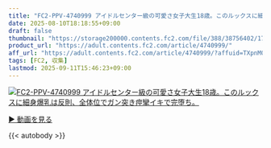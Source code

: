 ```yaml
---
title: "FC2-PPV-4740999 アイドルセンター級の可愛さ女子大生18歳。このルックスに細身爆乳は反則、全体位でガン突き痙攣イキで完堕ち。"
date: 2025-08-10T18:18:55+09:00
draft: false
thumbnail: "https://storage200000.contents.fc2.com/file/388/38756402/1754815453.58.png"
product_url: "https://adult.contents.fc2.com/article/4740999/"
aff_url: "https://adult.contents.fc2.com/article/4740999/?affuid=TXpnM01qYzFNalk9"
tags: [FC2, 収集]
lastmod: 2025-09-11T15:46:23+09:00
---
```

[![FC2-PPV-4740999 アイドルセンター級の可愛さ女子大生18歳。このルックスに細身爆乳は反則、全体位でガン突き痙攣イキで完堕ち。](https://storage200000.contents.fc2.com/file/388/38756402/1754815453.58.png)](https://adult.contents.fc2.com/article/4740999/?affuid=TXpnM01qYzFNalk9)

[▶︎ 動画を見る](https://adult.contents.fc2.com/article/4740999/?affuid=TXpnM01qYzFNalk9)


{{< autobody >}}
